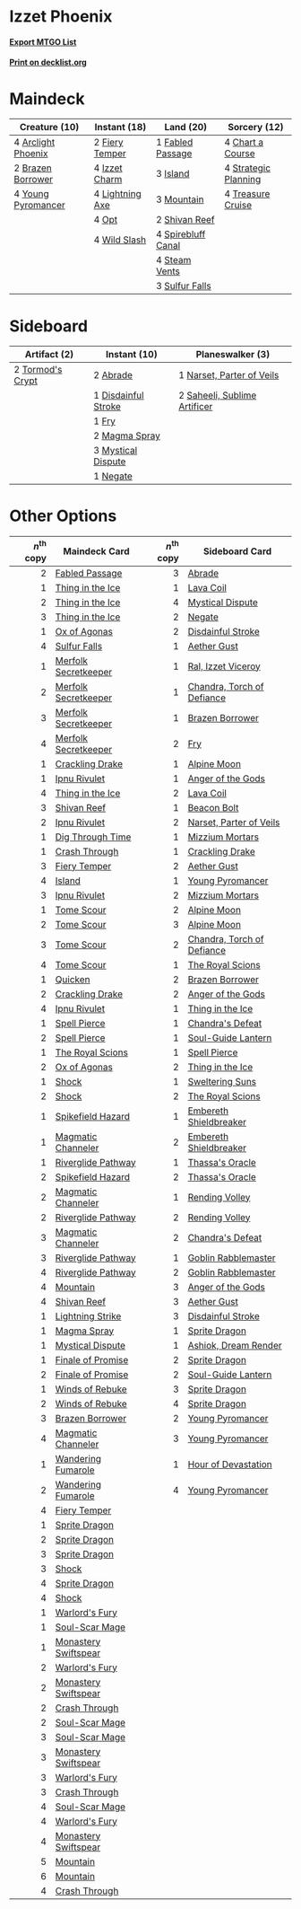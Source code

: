 # Izzet Phoenix

#### [Export MTGO List](../collection/Izzet%20Phoenix/Izzet%20Phoenix.txt)
#### [Print on decklist.org](http://decklist.org/?deckmain=4%09Arclight%20Phoenix%0A2%09Brazen%20Borrower%0A4%09Chart%20a%20Course%0A1%09Fabled%20Passage%0A2%09Fiery%20Temper%0A3%09Island%0A4%09Izzet%20Charm%0A4%09Lightning%20Axe%0A3%09Mountain%0A4%09Opt%0A2%09Shivan%20Reef%0A4%09Spirebluff%20Canal%0A4%09Steam%20Vents%0A4%09Strategic%20Planning%0A3%09Sulfur%20Falls%0A4%09Treasure%20Cruise%0A4%09Wild%20Slash%0A4%09Young%20Pyromancer&deckside=2%09Abrade%0A1%09Disdainful%20Stroke%0A1%09Fry%0A2%09Magma%20Spray%0A3%09Mystical%20Dispute%0A1%09Narset,%20Parter%20of%20Veils%0A1%09Negate%0A2%09Saheeli,%20Sublime%20Artificer%0A2%09Tormod's%20Crypt)
# Maindeck

|                                        Creature (10)                                        |                                       Instant (18)                                       |                                          Land (20)                                          |                                         Sorcery (12)                                          |
|---------------------------------------------------------------------------------------------|------------------------------------------------------------------------------------------|---------------------------------------------------------------------------------------------|-----------------------------------------------------------------------------------------------|
|4 [Arclight Phoenix](http://gatherer.wizards.com/Pages/Card/Details.aspx?multiverseid=452841)|2 [Fiery Temper](http://gatherer.wizards.com/Pages/Card/Details.aspx?multiverseid=409908) |1 [Fabled Passage](http://gatherer.wizards.com/Pages/Card/Details.aspx?multiverseid=473206)  |4 [Chart a Course](http://gatherer.wizards.com/Pages/Card/Details.aspx?multiverseid=435200)    |
|2 [Brazen Borrower](http://gatherer.wizards.com/Pages/Card/Details.aspx?multiverseid=473001) |4 [Izzet Charm](http://gatherer.wizards.com/Pages/Card/Details.aspx?multiverseid=338413)  |3 [Island](http://gatherer.wizards.com/Pages/Card/Details.aspx?multiverseid=439857)          |4 [Strategic Planning](http://gatherer.wizards.com/Pages/Card/Details.aspx?multiverseid=376525)|
|4 [Young Pyromancer](http://gatherer.wizards.com/Pages/Card/Details.aspx?multiverseid=426592)|4 [Lightning Axe](http://gatherer.wizards.com/Pages/Card/Details.aspx?multiverseid=409925)|3 [Mountain](http://gatherer.wizards.com/Pages/Card/Details.aspx?multiverseid=439859)        |4 [Treasure Cruise](http://gatherer.wizards.com/Pages/Card/Details.aspx?multiverseid=420718)   |
|                                                                                             |4 [Opt](http://gatherer.wizards.com/Pages/Card/Details.aspx?multiverseid=442948)          |2 [Shivan Reef](http://gatherer.wizards.com/Pages/Card/Details.aspx?multiverseid=129731)     |                                                                                               |
|                                                                                             |4 [Wild Slash](http://gatherer.wizards.com/Pages/Card/Details.aspx?multiverseid=391959)   |4 [Spirebluff Canal](http://gatherer.wizards.com/Pages/Card/Details.aspx?multiverseid=417822)|                                                                                               |
|                                                                                             |                                                                                          |4 [Steam Vents](http://gatherer.wizards.com/Pages/Card/Details.aspx?multiverseid=405109)     |                                                                                               |
|                                                                                             |                                                                                          |3 [Sulfur Falls](http://gatherer.wizards.com/Pages/Card/Details.aspx?multiverseid=443135)    |                                                                                               |


# Sideboard

|                                       Artifact (2)                                        |                                         Instant (10)                                         |                                           Planeswalker (3)                                            |
|-------------------------------------------------------------------------------------------|----------------------------------------------------------------------------------------------|-------------------------------------------------------------------------------------------------------|
|2 [Tormod's Crypt](http://gatherer.wizards.com/Pages/Card/Details.aspx?multiverseid=389723)|2 [Abrade](http://gatherer.wizards.com/Pages/Card/Details.aspx?multiverseid=430772)           |1 [Narset, Parter of Veils](http://gatherer.wizards.com/Pages/Card/Details.aspx?multiverseid=460988)   |
|                                                                                           |1 [Disdainful Stroke](http://gatherer.wizards.com/Pages/Card/Details.aspx?multiverseid=420705)|2 [Saheeli, Sublime Artificer](http://gatherer.wizards.com/Pages/Card/Details.aspx?multiverseid=461161)|
|                                                                                           |1 [Fry](http://gatherer.wizards.com/Pages/Card/Details.aspx?multiverseid=466894)              |                                                                                                       |
|                                                                                           |2 [Magma Spray](http://gatherer.wizards.com/Pages/Card/Details.aspx?multiverseid=426843)      |                                                                                                       |
|                                                                                           |3 [Mystical Dispute](http://gatherer.wizards.com/Pages/Card/Details.aspx?multiverseid=473020) |                                                                                                       |
|                                                                                           |1 [Negate](http://gatherer.wizards.com/Pages/Card/Details.aspx?multiverseid=423707)           |                                                                                                       |


# Other Options

|*n*<sup>th</sup> copy|                                         Maindeck Card                                         |*n*<sup>th</sup> copy|                                           Sideboard Card                                            |
|--------------------:|-----------------------------------------------------------------------------------------------|--------------------:|-----------------------------------------------------------------------------------------------------|
|                    2|[Fabled Passage](http://gatherer.wizards.com/Pages/Card/Details.aspx?multiverseid=473206)      |                    3|[Abrade](http://gatherer.wizards.com/Pages/Card/Details.aspx?multiverseid=430772)                    |
|                    1|[Thing in the Ice](http://gatherer.wizards.com/Pages/Card/Details.aspx?multiverseid=409836)    |                    1|[Lava Coil](http://gatherer.wizards.com/Pages/Card/Details.aspx?multiverseid=452858)                 |
|                    2|[Thing in the Ice](http://gatherer.wizards.com/Pages/Card/Details.aspx?multiverseid=409836)    |                    4|[Mystical Dispute](http://gatherer.wizards.com/Pages/Card/Details.aspx?multiverseid=473020)          |
|                    3|[Thing in the Ice](http://gatherer.wizards.com/Pages/Card/Details.aspx?multiverseid=409836)    |                    2|[Negate](http://gatherer.wizards.com/Pages/Card/Details.aspx?multiverseid=423707)                    |
|                    1|[Ox of Agonas](http://gatherer.wizards.com/Pages/Card/Details.aspx?multiverseid=476398)        |                    2|[Disdainful Stroke](http://gatherer.wizards.com/Pages/Card/Details.aspx?multiverseid=420705)         |
|                    4|[Sulfur Falls](http://gatherer.wizards.com/Pages/Card/Details.aspx?multiverseid=443135)        |                    1|[Aether Gust](http://gatherer.wizards.com/Pages/Card/Details.aspx?multiverseid=466796)               |
|                    1|[Merfolk Secretkeeper](http://gatherer.wizards.com/Pages/Card/Details.aspx?multiverseid=473015)|                    1|[Ral, Izzet Viceroy](http://gatherer.wizards.com/Pages/Card/Details.aspx?multiverseid=452945)        |
|                    2|[Merfolk Secretkeeper](http://gatherer.wizards.com/Pages/Card/Details.aspx?multiverseid=473015)|                    1|[Chandra, Torch of Defiance](http://gatherer.wizards.com/Pages/Card/Details.aspx?multiverseid=417683)|
|                    3|[Merfolk Secretkeeper](http://gatherer.wizards.com/Pages/Card/Details.aspx?multiverseid=473015)|                    1|[Brazen Borrower](http://gatherer.wizards.com/Pages/Card/Details.aspx?multiverseid=473001)           |
|                    4|[Merfolk Secretkeeper](http://gatherer.wizards.com/Pages/Card/Details.aspx?multiverseid=473015)|                    2|[Fry](http://gatherer.wizards.com/Pages/Card/Details.aspx?multiverseid=466894)                       |
|                    1|[Crackling Drake](http://gatherer.wizards.com/Pages/Card/Details.aspx?multiverseid=452913)     |                    1|[Alpine Moon](http://gatherer.wizards.com/Pages/Card/Details.aspx?multiverseid=447264)               |
|                    1|[Ipnu Rivulet](http://gatherer.wizards.com/Pages/Card/Details.aspx?multiverseid=430869)        |                    1|[Anger of the Gods](http://gatherer.wizards.com/Pages/Card/Details.aspx?multiverseid=438682)         |
|                    4|[Thing in the Ice](http://gatherer.wizards.com/Pages/Card/Details.aspx?multiverseid=409836)    |                    2|[Lava Coil](http://gatherer.wizards.com/Pages/Card/Details.aspx?multiverseid=452858)                 |
|                    3|[Shivan Reef](http://gatherer.wizards.com/Pages/Card/Details.aspx?multiverseid=129731)         |                    1|[Beacon Bolt](http://gatherer.wizards.com/Pages/Card/Details.aspx?multiverseid=452904)               |
|                    2|[Ipnu Rivulet](http://gatherer.wizards.com/Pages/Card/Details.aspx?multiverseid=430869)        |                    2|[Narset, Parter of Veils](http://gatherer.wizards.com/Pages/Card/Details.aspx?multiverseid=460988)   |
|                    1|[Dig Through Time](http://gatherer.wizards.com/Pages/Card/Details.aspx?multiverseid=386518)    |                    1|[Mizzium Mortars](http://gatherer.wizards.com/Pages/Card/Details.aspx?multiverseid=405302)           |
|                    1|[Crash Through](http://gatherer.wizards.com/Pages/Card/Details.aspx?multiverseid=430777)       |                    1|[Crackling Drake](http://gatherer.wizards.com/Pages/Card/Details.aspx?multiverseid=452913)           |
|                    3|[Fiery Temper](http://gatherer.wizards.com/Pages/Card/Details.aspx?multiverseid=409908)        |                    2|[Aether Gust](http://gatherer.wizards.com/Pages/Card/Details.aspx?multiverseid=466796)               |
|                    4|[Island](http://gatherer.wizards.com/Pages/Card/Details.aspx?multiverseid=439857)              |                    1|[Young Pyromancer](http://gatherer.wizards.com/Pages/Card/Details.aspx?multiverseid=426592)          |
|                    3|[Ipnu Rivulet](http://gatherer.wizards.com/Pages/Card/Details.aspx?multiverseid=430869)        |                    2|[Mizzium Mortars](http://gatherer.wizards.com/Pages/Card/Details.aspx?multiverseid=405302)           |
|                    1|[Tome Scour](http://gatherer.wizards.com/Pages/Card/Details.aspx?multiverseid=191598)          |                    2|[Alpine Moon](http://gatherer.wizards.com/Pages/Card/Details.aspx?multiverseid=447264)               |
|                    2|[Tome Scour](http://gatherer.wizards.com/Pages/Card/Details.aspx?multiverseid=191598)          |                    3|[Alpine Moon](http://gatherer.wizards.com/Pages/Card/Details.aspx?multiverseid=447264)               |
|                    3|[Tome Scour](http://gatherer.wizards.com/Pages/Card/Details.aspx?multiverseid=191598)          |                    2|[Chandra, Torch of Defiance](http://gatherer.wizards.com/Pages/Card/Details.aspx?multiverseid=417683)|
|                    4|[Tome Scour](http://gatherer.wizards.com/Pages/Card/Details.aspx?multiverseid=191598)          |                    1|[The Royal Scions](http://gatherer.wizards.com/Pages/Card/Details.aspx?multiverseid=473161)          |
|                    1|[Quicken](http://gatherer.wizards.com/Pages/Card/Details.aspx?multiverseid=426578)             |                    2|[Brazen Borrower](http://gatherer.wizards.com/Pages/Card/Details.aspx?multiverseid=473001)           |
|                    2|[Crackling Drake](http://gatherer.wizards.com/Pages/Card/Details.aspx?multiverseid=452913)     |                    2|[Anger of the Gods](http://gatherer.wizards.com/Pages/Card/Details.aspx?multiverseid=438682)         |
|                    4|[Ipnu Rivulet](http://gatherer.wizards.com/Pages/Card/Details.aspx?multiverseid=430869)        |                    1|[Thing in the Ice](http://gatherer.wizards.com/Pages/Card/Details.aspx?multiverseid=409836)          |
|                    1|[Spell Pierce](http://gatherer.wizards.com/Pages/Card/Details.aspx?multiverseid=425876)        |                    1|[Chandra's Defeat](http://gatherer.wizards.com/Pages/Card/Details.aspx?multiverseid=430775)          |
|                    2|[Spell Pierce](http://gatherer.wizards.com/Pages/Card/Details.aspx?multiverseid=425876)        |                    1|[Soul-Guide Lantern](http://gatherer.wizards.com/Pages/Card/Details.aspx?multiverseid=476488)        |
|                    1|[The Royal Scions](http://gatherer.wizards.com/Pages/Card/Details.aspx?multiverseid=473161)    |                    1|[Spell Pierce](http://gatherer.wizards.com/Pages/Card/Details.aspx?multiverseid=425876)              |
|                    2|[Ox of Agonas](http://gatherer.wizards.com/Pages/Card/Details.aspx?multiverseid=476398)        |                    2|[Thing in the Ice](http://gatherer.wizards.com/Pages/Card/Details.aspx?multiverseid=409836)          |
|                    1|[Shock](http://gatherer.wizards.com/Pages/Card/Details.aspx?multiverseid=129732)               |                    1|[Sweltering Suns](http://gatherer.wizards.com/Pages/Card/Details.aspx?multiverseid=426851)           |
|                    2|[Shock](http://gatherer.wizards.com/Pages/Card/Details.aspx?multiverseid=129732)               |                    2|[The Royal Scions](http://gatherer.wizards.com/Pages/Card/Details.aspx?multiverseid=473161)          |
|                    1|[Spikefield Hazard](http://gatherer.wizards.com/Pages/Card/Details.aspx?multiverseid=491809)   |                    1|[Embereth Shieldbreaker](http://gatherer.wizards.com/Pages/Card/Details.aspx?multiverseid=473084)    |
|                    1|[Magmatic Channeler](http://gatherer.wizards.com/Pages/Card/Details.aspx?multiverseid=491789)  |                    2|[Embereth Shieldbreaker](http://gatherer.wizards.com/Pages/Card/Details.aspx?multiverseid=473084)    |
|                    1|[Riverglide Pathway](http://gatherer.wizards.com/Pages/Card/Details.aspx?multiverseid=491920)  |                    1|[Thassa's Oracle](http://gatherer.wizards.com/Pages/Card/Details.aspx?multiverseid=476324)           |
|                    2|[Spikefield Hazard](http://gatherer.wizards.com/Pages/Card/Details.aspx?multiverseid=491809)   |                    2|[Thassa's Oracle](http://gatherer.wizards.com/Pages/Card/Details.aspx?multiverseid=476324)           |
|                    2|[Magmatic Channeler](http://gatherer.wizards.com/Pages/Card/Details.aspx?multiverseid=491789)  |                    1|[Rending Volley](http://gatherer.wizards.com/Pages/Card/Details.aspx?multiverseid=394663)            |
|                    2|[Riverglide Pathway](http://gatherer.wizards.com/Pages/Card/Details.aspx?multiverseid=491920)  |                    2|[Rending Volley](http://gatherer.wizards.com/Pages/Card/Details.aspx?multiverseid=394663)            |
|                    3|[Magmatic Channeler](http://gatherer.wizards.com/Pages/Card/Details.aspx?multiverseid=491789)  |                    2|[Chandra's Defeat](http://gatherer.wizards.com/Pages/Card/Details.aspx?multiverseid=430775)          |
|                    3|[Riverglide Pathway](http://gatherer.wizards.com/Pages/Card/Details.aspx?multiverseid=491920)  |                    1|[Goblin Rabblemaster](http://gatherer.wizards.com/Pages/Card/Details.aspx?multiverseid=438486)       |
|                    4|[Riverglide Pathway](http://gatherer.wizards.com/Pages/Card/Details.aspx?multiverseid=491920)  |                    2|[Goblin Rabblemaster](http://gatherer.wizards.com/Pages/Card/Details.aspx?multiverseid=438486)       |
|                    4|[Mountain](http://gatherer.wizards.com/Pages/Card/Details.aspx?multiverseid=439859)            |                    3|[Anger of the Gods](http://gatherer.wizards.com/Pages/Card/Details.aspx?multiverseid=438682)         |
|                    4|[Shivan Reef](http://gatherer.wizards.com/Pages/Card/Details.aspx?multiverseid=129731)         |                    3|[Aether Gust](http://gatherer.wizards.com/Pages/Card/Details.aspx?multiverseid=466796)               |
|                    1|[Lightning Strike](http://gatherer.wizards.com/Pages/Card/Details.aspx?multiverseid=383299)    |                    3|[Disdainful Stroke](http://gatherer.wizards.com/Pages/Card/Details.aspx?multiverseid=420705)         |
|                    1|[Magma Spray](http://gatherer.wizards.com/Pages/Card/Details.aspx?multiverseid=426843)         |                    1|[Sprite Dragon](http://gatherer.wizards.com/Pages/Card/Details.aspx?multiverseid=479731)             |
|                    1|[Mystical Dispute](http://gatherer.wizards.com/Pages/Card/Details.aspx?multiverseid=473020)    |                    1|[Ashiok, Dream Render](http://gatherer.wizards.com/Pages/Card/Details.aspx?multiverseid=461155)      |
|                    1|[Finale of Promise](http://gatherer.wizards.com/Pages/Card/Details.aspx?multiverseid=461054)   |                    2|[Sprite Dragon](http://gatherer.wizards.com/Pages/Card/Details.aspx?multiverseid=479731)             |
|                    2|[Finale of Promise](http://gatherer.wizards.com/Pages/Card/Details.aspx?multiverseid=461054)   |                    2|[Soul-Guide Lantern](http://gatherer.wizards.com/Pages/Card/Details.aspx?multiverseid=476488)        |
|                    1|[Winds of Rebuke](http://gatherer.wizards.com/Pages/Card/Details.aspx?multiverseid=426778)     |                    3|[Sprite Dragon](http://gatherer.wizards.com/Pages/Card/Details.aspx?multiverseid=479731)             |
|                    2|[Winds of Rebuke](http://gatherer.wizards.com/Pages/Card/Details.aspx?multiverseid=426778)     |                    4|[Sprite Dragon](http://gatherer.wizards.com/Pages/Card/Details.aspx?multiverseid=479731)             |
|                    3|[Brazen Borrower](http://gatherer.wizards.com/Pages/Card/Details.aspx?multiverseid=473001)     |                    2|[Young Pyromancer](http://gatherer.wizards.com/Pages/Card/Details.aspx?multiverseid=426592)          |
|                    4|[Magmatic Channeler](http://gatherer.wizards.com/Pages/Card/Details.aspx?multiverseid=491789)  |                    3|[Young Pyromancer](http://gatherer.wizards.com/Pages/Card/Details.aspx?multiverseid=426592)          |
|                    1|[Wandering Fumarole](http://gatherer.wizards.com/Pages/Card/Details.aspx?multiverseid=407692)  |                    1|[Hour of Devastation](http://gatherer.wizards.com/Pages/Card/Details.aspx?multiverseid=430786)       |
|                    2|[Wandering Fumarole](http://gatherer.wizards.com/Pages/Card/Details.aspx?multiverseid=407692)  |                    4|[Young Pyromancer](http://gatherer.wizards.com/Pages/Card/Details.aspx?multiverseid=426592)          |
|                    4|[Fiery Temper](http://gatherer.wizards.com/Pages/Card/Details.aspx?multiverseid=409908)        |                     |                                                                                                     |
|                    1|[Sprite Dragon](http://gatherer.wizards.com/Pages/Card/Details.aspx?multiverseid=479731)       |                     |                                                                                                     |
|                    2|[Sprite Dragon](http://gatherer.wizards.com/Pages/Card/Details.aspx?multiverseid=479731)       |                     |                                                                                                     |
|                    3|[Sprite Dragon](http://gatherer.wizards.com/Pages/Card/Details.aspx?multiverseid=479731)       |                     |                                                                                                     |
|                    3|[Shock](http://gatherer.wizards.com/Pages/Card/Details.aspx?multiverseid=129732)               |                     |                                                                                                     |
|                    4|[Sprite Dragon](http://gatherer.wizards.com/Pages/Card/Details.aspx?multiverseid=479731)       |                     |                                                                                                     |
|                    4|[Shock](http://gatherer.wizards.com/Pages/Card/Details.aspx?multiverseid=129732)               |                     |                                                                                                     |
|                    1|[Warlord's Fury](http://gatherer.wizards.com/Pages/Card/Details.aspx?multiverseid=443039)      |                     |                                                                                                     |
|                    1|[Soul-Scar Mage](http://gatherer.wizards.com/Pages/Card/Details.aspx?multiverseid=426850)      |                     |                                                                                                     |
|                    1|[Monastery Swiftspear](http://gatherer.wizards.com/Pages/Card/Details.aspx?multiverseid=438706)|                     |                                                                                                     |
|                    2|[Warlord's Fury](http://gatherer.wizards.com/Pages/Card/Details.aspx?multiverseid=443039)      |                     |                                                                                                     |
|                    2|[Monastery Swiftspear](http://gatherer.wizards.com/Pages/Card/Details.aspx?multiverseid=438706)|                     |                                                                                                     |
|                    2|[Crash Through](http://gatherer.wizards.com/Pages/Card/Details.aspx?multiverseid=430777)       |                     |                                                                                                     |
|                    2|[Soul-Scar Mage](http://gatherer.wizards.com/Pages/Card/Details.aspx?multiverseid=426850)      |                     |                                                                                                     |
|                    3|[Soul-Scar Mage](http://gatherer.wizards.com/Pages/Card/Details.aspx?multiverseid=426850)      |                     |                                                                                                     |
|                    3|[Monastery Swiftspear](http://gatherer.wizards.com/Pages/Card/Details.aspx?multiverseid=438706)|                     |                                                                                                     |
|                    3|[Warlord's Fury](http://gatherer.wizards.com/Pages/Card/Details.aspx?multiverseid=443039)      |                     |                                                                                                     |
|                    3|[Crash Through](http://gatherer.wizards.com/Pages/Card/Details.aspx?multiverseid=430777)       |                     |                                                                                                     |
|                    4|[Soul-Scar Mage](http://gatherer.wizards.com/Pages/Card/Details.aspx?multiverseid=426850)      |                     |                                                                                                     |
|                    4|[Warlord's Fury](http://gatherer.wizards.com/Pages/Card/Details.aspx?multiverseid=443039)      |                     |                                                                                                     |
|                    4|[Monastery Swiftspear](http://gatherer.wizards.com/Pages/Card/Details.aspx?multiverseid=438706)|                     |                                                                                                     |
|                    5|[Mountain](http://gatherer.wizards.com/Pages/Card/Details.aspx?multiverseid=439859)            |                     |                                                                                                     |
|                    6|[Mountain](http://gatherer.wizards.com/Pages/Card/Details.aspx?multiverseid=439859)            |                     |                                                                                                     |
|                    4|[Crash Through](http://gatherer.wizards.com/Pages/Card/Details.aspx?multiverseid=430777)       |                     |                                                                                                     |

